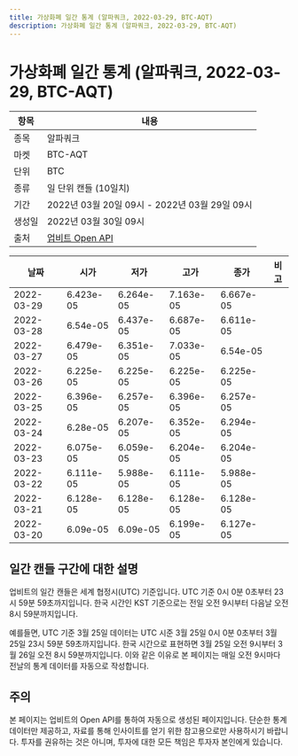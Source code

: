 ```yaml
---
title: 가상화폐 일간 통계 (알파쿼크, 2022-03-29, BTC-AQT)
description: 가상화폐 일간 통계 (알파쿼크, 2022-03-29, BTC-AQT)
---
```


가상화폐 일간 통계 (알파쿼크, 2022-03-29, BTC-AQT)
===

|항목|내용|
|--|--|
|종목|알파쿼크|
|마켓|BTC-AQT|
|단위|BTC|
|종류|일 단위 캔들 (10일치)|
|기간|2022년 03월 20일 09시 - 2022년 03월 29일 09시|
|생성일|2022년 03월 30일 09시|
|출처|[업비트 Open API](https://docs.upbit.com)|


|날짜|시가|저가|고가|종가|비고|
|--|--|--|--|--|--|
|2022-03-29|6.423e-05|6.264e-05|7.163e-05|6.667e-05|    |
|2022-03-28|6.54e-05|6.437e-05|6.687e-05|6.611e-05|    |
|2022-03-27|6.479e-05|6.351e-05|7.033e-05|6.54e-05|    |
|2022-03-26|6.225e-05|6.225e-05|6.225e-05|6.225e-05|    |
|2022-03-25|6.396e-05|6.257e-05|6.396e-05|6.257e-05|    |
|2022-03-24|6.28e-05|6.207e-05|6.352e-05|6.294e-05|    |
|2022-03-23|6.075e-05|6.059e-05|6.204e-05|6.204e-05|    |
|2022-03-22|6.111e-05|5.988e-05|6.111e-05|5.988e-05|    |
|2022-03-21|6.128e-05|6.128e-05|6.128e-05|6.128e-05|    |
|2022-03-20|6.09e-05|6.09e-05|6.199e-05|6.127e-05|    |


일간 캔들 구간에 대한 설명
---


업비트의 일간 캔들은 세계 협정시(UTC) 기준입니다. 
UTC 기준 0시 0분 0초부터 23시 59분 59초까지입니다. 
한국 시간인 KST 기준으로는 전일 오전 9시부터 다음날 오전 8시 59분까지입니다. 


예를들면, UTC 기준 3월 25일 데이터는 UTC 시준 3월 25일 0시 0분 0초부터 3월 25일 23시 59분 59초까지입니다. 
한국 시간으로 표현하면 3월 25일 오전 9시부터 3월 26일 오전 8시 59분까지입니다. 
이와 같은 이유로 본 페이지는 매일 오전 9시마다 전날의 통계 데이터를 자동으로 작성합니다. 


주의
---


본 페이지는 업비트의 Open API를 통하여 자동으로 생성된 페이지입니다. 
단순한 통계 데이터만 제공하고, 자료를 통해 인사이트를 얻기 위한 참고용으로만 사용하시기 바랍니다. 
투자를 권유하는 것은 아니며, 투자에 대한 모든 책임은 투자자 본인에게 있습니다. 

